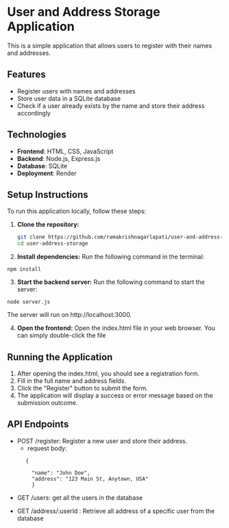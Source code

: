 # User and Address Storage Application

This is a simple application that allows users to register with their names and addresses.

## Features

- Register users with names and addresses
- Store user data in a SQLite database
- Check if a user already exists by the name and store their address accordingly

## Technologies

- **Frontend**: HTML, CSS, JavaScript
- **Backend**: Node.js, Express.js
- **Database**: SQLite
- **Deployment**: Render

## Setup Instructions

To run this application locally, follow these steps:

1. **Clone the repository:**
   ```bash
   git clone https://github.com/ramakrishnagarlapati/user-and-address-storage
   cd user-address-storage
   ```
2. **Install dependencies:** Run the following command in the terminal:

```
npm install
```

3. **Start the backend server:** Run the following command to start the server:

```
node server.js
```

The server will run on http://localhost:3000.

4. **Open the frontend:** Open the index.html file in your web browser. You can simply double-click the file

## Running the Application

1. After opening the index.html, you should see a registration form.
2. Fill in the full name and address fields.
3. Click the "Register" button to submit the form.
4. The application will display a success or error message based on the submission outcome.

## API Endpoints

- POST /register: Register a new user and store their address.
  - request body:

```
      {

        "name": "John Doe",
        "address": "123 Main St, Anytown, USA"
        }

```

- GET /users: get all the users in the database

- GET /address/:userId : Retrieve all address of a specific user from the database
